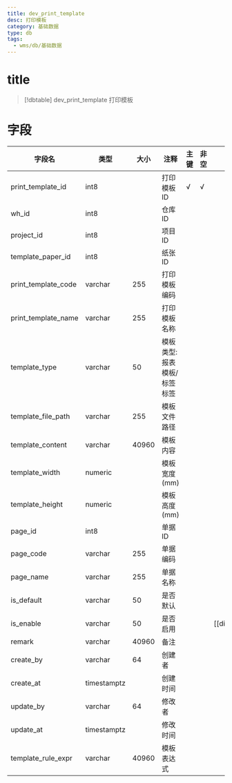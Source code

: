 ```yaml
---
title: dev_print_template
desc: 打印模板
category: 基础数据
type: db
tags:
  - wms/db/基础数据
---
```


# title
>[!dbtable] dev_print_template
> 打印模板

# 字段
| 字段名 | 类型 | 大小 | 注释 | 主键 | 非空 | 关联 |
| --- | --- | --- | --- | --- | --- | --- |
| print_template_id | int8 |  | 打印模板ID | √ | √ |  |
| wh_id | int8 |  | 仓库ID |  |  |  |
| project_id | int8 |  | 项目ID |  |  |  |
| template_paper_id | int8 |  | 纸张ID |  |  |  |
| print_template_code | varchar | 255 | 打印模板编码 |  |  |  |
| print_template_name | varchar | 255 | 打印模板名称 |  |  |  |
| template_type | varchar | 50 | 模板类型: 报表模板/标签标签 |  |  |  |
| template_file_path | varchar | 255 | 模板文件路径 |  |  |  |
| template_content | varchar | 40960 | 模板内容 |  |  |  |
| template_width | numeric |  | 模板宽度(mm) |  |  |  |
| template_height | numeric |  | 模板高度(mm) |  |  |  |
| page_id | int8 |  | 单据ID |  |  |  |
| page_code | varchar | 255 | 单据编码 |  |  |  |
| page_name | varchar | 255 | 单据名称 |  |  |  |
| is_default | varchar | 50 | 是否默认 |  |  |  |
| is_enable | varchar | 50 | 是否启用 |  |  | [[dict.IS_ENABLE]] |
| remark | varchar | 40960 | 备注 |  |  |  |
| create_by | varchar | 64 | 创建者 |  |  |  |
| create_at | timestamptz |  | 创建时间 |  |  |  |
| update_by | varchar | 64 | 修改者 |  |  |  |
| update_at | timestamptz |  | 修改时间 |  |  |  |
| template_rule_expr | varchar | 40960 | 模板表达式 |  |  |  |

